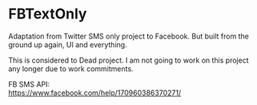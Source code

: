 # FBTextOnly
Adaptation from Twitter SMS only project to Facebook. But built from the ground up again, UI and everything.

This is considered to Dead project. I am not going to work on this project any longer due to work commitments.

FB SMS API:
<br/>
https://www.facebook.com/help/170960386370271/
